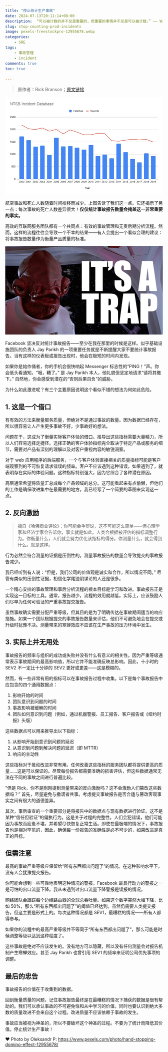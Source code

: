 ```yaml
---
title: "停止统计生产事故"
date: 2024-07-13T20:11:14+08:00
description:  “可以被计数的并不总是重要的，而重要的事情并不总是可以被计数。” —— William Bruce Cameron
slug: stop-counting-prod-incidents
image: pexels-freestockpro-12955678.webp
categories:
    - SRE
tags:
    - 事故管理
    - incident
comments: true
toc: true

---
```


>原作者：Rick Branson；[原文链接](https://rbranson.medium.com/why-you-shouldnt-count-production-incidents-38616d8e6329)

![出处: US NTSB 航空事故数据库](1_h2CrvUkRwuO_X01IpDYT6Q.webp)

航空事故和死亡人数随着时间推移而减少。上图告诉了我们这一点。它还揭示了另一点：每次事故的死亡人数差异很大！**仅仅统计事故报告数量会掩盖这一非常重要的事实。**

高效的互联网服务团队都有一个共同点：有效的事故管理和无责后期分析流程。然而，这样的流程往往会导致一个不幸的结果——有人会提出一个看似合理的建议：将事故报告数量作为衡量产品质量的标准。

![这是个陷阱](0_OICO-8FSc-QxpptN.webp)

Facebook 坚决反对统计事故报告——至少在我在那里的时候是这样。似乎基础设施团队的负责人 Jay Parikh 的一项重要任务就是不断提醒大家不要统计事故报告。当有这样的仪表板或报告出现时，他会在极短的时间内发现。

如果你是始作俑者，你的手机会很快响起 Messenger 标志性的“PING！”声。你会低头看通知。“哦，糟了。” 是 Jay Parikh 本人，他礼貌但坚定地请求“请将其撤下。” 自然地，你会感受到潜在的“否则后果自负”的威胁。

为什么如此激进呢？有三个主要原因说明这个看似不错的想法为何如此危险。

## 1. 这是一个借口

有有效的方法来衡量服务质量，但绝对不是通过事故的数量。因为数据已经存在，所以很容易让人产生更多事故不好，少事故好的想法。

问题在于，这成为了衡量实际客户体验的借口。推导出这些指标需要大量精力，所以人们容易选择走捷径。选择正确的客户体验指标完全取决于特定产品或服务的细节，需要对产品有深刻的理解以及对客户重视内容的敏锐洞察。

对于 web 应用程序的后端服务，一个与客户体验直接相关的质量指标可能是客户端观察到的不可恢复请求错误的频率。客户不应该遇到这种错误，如果遇到了，就表明存在实际的体验问题。这种指标特别强大，因为它综合了各种潜在原因。

高层通常希望将质量汇总成每个产品领域的总分。这可能看起来有点偷懒，但他们的工作是确保改进集中在最需要的地方。我已经写了一个简要的草图来实现这一点。

## 2. 反向激励

>摘自《哈佛商业评论》：你可能会争辩说，这不可能这么简单——但心理学家和经济学家会告诉你，事实就是如此。人类会根据被评估的指标调整行为。你衡量什么，人们就会努力优化该指标的得分。你测量什么，就会得到什么。就是这样。

行为必然会符合测量的证据是压倒性的。测量事故报告的数量会导致提交的事故报告减少。

我已经听到有人说：“但是，我们公司的价值观是诚实和合作，所以情况不同。” 尽管有类似的压倒性证据，相信化学尾迹阴谋论的人还是很多。

一个精心安排的事故管理和事后分析流程的根本目标是学习和改进。事故报告正是实现这一目标的工具。通常，报告越少，流程的效用就越低。实际上，应该鼓励人们尽早为任何可验证的严重事故提交报告。

虽然事故确实需要分配严重等级，但其目的是为了明确传达在事故期间适当的响应措施。如果一个团队根据提交的事故报告数量来评估，他们不可避免地会在提交或升级时犹豫不决。测量带来的寒蝉效应不应该在生产事故的压力环境中发生。

## 3. 实际上并无用处

事故报告的频率与组织的成功或失败并没有什么有意义的相关性。因为严重等级通常表示事故期间的最高影响值，所以它并不能准确反映总影响。因此，十小时的 SEV2 不一定比十分钟的 SEV2 更好或更差——这是模糊的。

然而，有一些非常有用的指标可以在事故报告过程中收集。以下是每个事故报告中应包含的四个通用数据点：

1. 影响开始的时间
2. 团队意识到问题的时间
3. 事故影响被缓解的时间
4. 团队如何意识到问题（例如，通过机器警报、员工报告、客户报告或《纽约时报》头版）

这些数据点可以用来推导出以下指标：

1. 从影响开始到意识到问题的延迟
2. 从意识到问题到解决问题的延迟（即 MTTR）
3. 响应的主动性

这些指标对于推动改进非常有用。任何改善这些指标的服务团队都将提供更高的质量……这是可以保证的。尽管每份报告都需要准确的损害评估，但这些数据通常无法在不同的事故之间进行普遍比较。

“但是 Rick，你不是刚刚提到测量带来的反向激励吗？这不会激励人们篡改这些数据吗？” 首先，尽量避免与撒谎者共事。考虑提交事故报告是否合适与篡改客观事实之间有很大的道德差异。

其次，事后审查的一个重要部分是将报告中的数据点与现有数据进行验证。这不是某种“信任但验证”的偏执行为。这是关于过程的完整性。人们会犯错误，他们可能因为事故而疲惫不堪，并希望尽快恢复正常生活。即使在最极端的情况下，事故报告也是相对罕见的，因此，确保每一份报告的准确性是必不可少的，如果改进是真正的目标。

## 但需注意

最高的事故严重等级应保留给“所有东西都出问题了”的情况。在这种影响水平下，没有人会犹豫提交报告。

你可能会想到一些可靠地表明这种情况的警报。Facebook 最具行动力的警报之一是可怕的出口流量下降。我从未遇到过出口流量下降警报是误报的情况。

网络团队会跟踪每个边缘路由器的全球总吞吐量。如果这个数字突然大幅下降，比如 50%，那么“所有东西都出问题了”的阈值已经达到。虽然仍需要人类提交报告，但这主要是形式上的。每次这种情况都是 SEV1，最糟糕的情况——所有人都得参与。

如果你的流程中的最高严重等级并不等同于“所有东西都出问题了”，那么可能是时候调整等级以达到这种程度了。

这些事故是绝对不应该发生的。没有地方可以隐藏，所以没有任何测量会对报告机制产生寒蝉效应。甚至 Jay Parikh 也曾引用 SEV1 的频率来证明公司优先事项的调整。

## 最后的忠告

事故报告的价值在于收集到的数据。

回到衡量质量的问题，记住事故报告最终是在最糟糕的情况下捕获的数据是很有帮助的。我们可以承认事故的不可避免性和从中学习的价值，同时也要认识到绝大多数的质量改进不会来自这个过程。改进质量不应该依赖于事故的发生。

事故应当被视为神圣的，所以不要破坏这个神圣的过程。不要为了统计而降低其价值。停止统计生产事故！

 ❤️ Photo by Oleksandr P: <https://www.pexels.com/photo/hand-stopping-domino-effect-12955678/>
